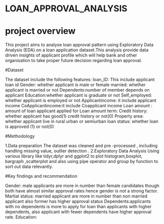 # LOAN_APPROVAL_ANALYSIS

# project overview
This project aims to analyse loan approval pattern using Exploratory Data
Analysis (EDA) on a loan application dataset.This analysis provide data 
driven insights of applicant profile which will help bank and other organisation 
to take proper future decision regarding loan approval.

#Dataset

The dataset include the following features:
loan_ID: This include applicant loan id
Gender: whether applicant is male or female
married: whether applicant is married or not
Dependents:number of member depends on applicant
Education:whether applicant is graduate or not
Self_employed: whether applicant is employed or not
Applicantincome: it include applicant income
CoApplicantincome:it include Coapplicant income
Loan amount : amount of loan applicant applied for
Loan amount term:
Credit history: whether applicant has good(1) credit history or not(0)
Property area: whether applicant live in rural urban or semiurban
loan status: whether loan is approved (1) or not(0)

#Methodology

1.Data preparation
The dataset was cleaned and pre -processed , including handling missing value,
outlier detection .
2.Exploratory Data Analysis
Using various library like tidyr,dplyr and ggplot2 to plot histogram,boxplot,
bargraph ,scatterplot and  also using pipe operator and group by function to 
sort out data relevantly.

#Key findings and recommendation

Gender: male applicants are more in number than female candidates though both
have almost similar approval rates hence gender is not a strong factor.
Martial status: married applicant are more in number than non married applicant
also former has higher approval status
Dependents:applicants with no dependents is more to apply for loan than 
applicants with higher dependents, also applicant with fewer dependents have higher
approval rate.
Education:





